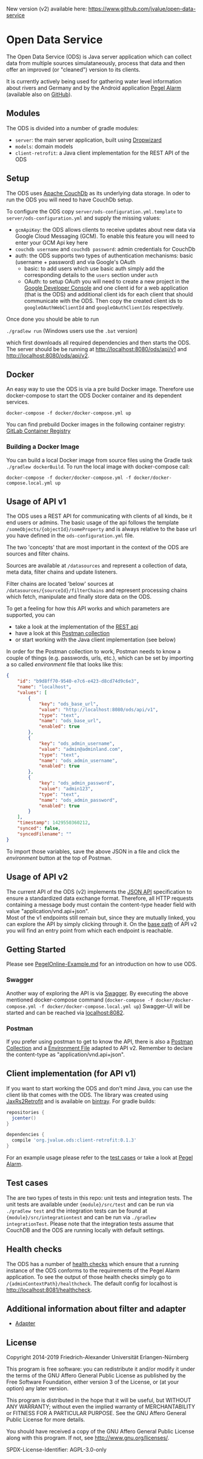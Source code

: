 New version (v2) available here: https://www.github.com/jvalue/open-data-service

# Open Data Service

The Open Data Service (ODS) is Java server application which can collect data from multiple sources simulataneously, process that data and then offer an improved (or "cleaned") version to its clients.

It is currently actively being used for gathering water level information about rivers and Germany and by the Android application [Pegel Alarm](http://pegelalarm.de) (available also on [GitHub](https://github.com/jvalue/hochwasser-app)).


## Modules

The ODS is divided into a number of gradle modules:

- `server`: the main server application, built using [Dropwizard](http://www.dropwizard.io/)
- `models`: domain models
- `client-retrofit`: a Java client implementation for the REST API of the ODS


## Setup

The ODS uses [Apache CouchDb](https://couchdb.apache.org/) as its underlying data storage. In oder to run the ODS you will need to have CouchDb setup.

To configure the ODS copy `server/ods-configuration.yml.template` to `server/ods-configuration.yml` and supply the missing values:

- `gcmApiKey`: the ODS allows clients to receive updates about new data via Google Cloud Messaging (GCM). To enable this feature you will need to enter your GCM Api key here
- `couchdb username` and `couchdb password`: admin credentials for CouchDb
- auth: the ODS supports two types of authentication mechanisms: basic (username + password) and via Google's OAuth
    - basic: to add users which use basic auth simply add the corresponding details to the `users` section under `auth`
    - OAuth: to setup OAuth you will need to create a new project in the [Google Developer Console](https://console.developers.google.com/) and one client id for a web application (that is the ODS) and additional client ids for each client that should communicate with the ODS. Then copy the created client ids to `googleOAuthWebClientId` and `googleOAuthClientIds` respectively.

Once done you should be able to run

`./gradlew run` (Windows users use the `.bat` version) 

which first downloads all required dependencies and then starts the ODS. The server should be be running at [http://localhost:8080/ods/api/v1](http://localhost:8080/ods/api/v1) and [http://localhost:8080/ods/api/v2](http://localhost:8080/ods/api/v2).

## Docker

An easy way to use the ODS is via a pre build Docker image.  Therefore use docker-compose to start the ODS Docker container and its dependent  services.

`docker-compose -f docker/docker-compose.yml up`

You can find prebuild Docker images in the following container registry: [GitLab Container Registry](https://gitlab.com/profoss/jvalue/open-data-service/container_registry)

### Building a Docker Image
You can build a local Docker image from source files using the Gradle task `./gradlew dockerBuild`.
To run the local image with docker-compose call:

`docker-compose -f docker/docker-compose.yml -f docker/docker-compose.local.yml up`


## Usage of API v1

The ODS uses a REST API for communicating with clients of all kinds, be it end users or admins. The basic usage of the api follows the template `/someObjects/{objectId}/someProperty` and is always relative to the base url you have defined in the `ods-configuration.yml` file.

The two 'concepts' that are most important in the context of the ODS are sources and filter chains. 

Sources are available at `/datasources` and represent a collection of data, meta data, filter chains and update listeners.

Filter chains are located 'below' sources at `/datasources/{sourceId}/filterChains` and represent processing chains which fetch, manipulate and finally store data on the ODS.

To get a feeling for how this API works and which parameters are supported, you can

- take a look at the implementation of the [REST api](https://github.com/jvalue/open-data-service/tree/master/server/src/main/java/org/jvalue/ods/rest)
- have a look at this [Postman collection](https://www.getpostman.com/collections/25d694d4ba21348c5530)
- or start working with the Java client implementation (see below)

In order for the Postman collection to work, Postman needs to know a couple of things (e.g. passwords, urls, etc.), which can be set by importing a so called _environment_ file that looks like this:

```json
{
	"id": "b9d8ff70-9540-e7c6-e423-d8cd74d9c6e3",
	"name": "localhost",
	"values": [
		{
			"key": "ods_base_url",
			"value": "http://localhost:8080/ods/api/v1",
			"type": "text",
			"name": "ods_base_url",
			"enabled": true
		},
		{
			"key": "ods_admin_username",
			"value": "admin@adminland.com",
			"type": "text",
			"name": "ods_admin_username",
			"enabled": true
		},
		{
			"key": "ods_admin_password",
			"value": "admin123",
			"type": "text",
			"name": "ods_admin_password",
			"enabled": true
		}
	],
	"timestamp": 1429550360212,
	"synced": false,
	"syncedFilename": ""
}
```
To import those variables, save the above JSON in a file and click the _environment_ button at the top of Postman.

## Usage of API v2

The current API of the ODS (v2) implements the [JSON API](https://jsonapi.org/) specification to ensure a standardized data exchange format. Therefore, all HTTP requests containing a message body must contain the content-type header field with value "application/vnd.api+json".    
Most of the v1 endpoints still remain but, since they are mutually linked, you can explore the API by simply clicking through it. On the [base path](http://localhost:8080/ods/api/v2) of API v2 you will find an entry point from which each endpoint is reachable.  

## Getting Started

Please see [PegelOnline-Example.md](./docs/configuration/PegelOnline-Example.md) for an introduction on how to use ODS.

### Swagger
Another way of exploring the API is via [Swagger](https://swagger.io/). By executing the above mentioned docker-compose command (`docker-compose -f docker/docker-compose.yml -f docker/docker-compose.local.yml up`) Swagger-UI will be started and can be reached via [localhost:8082](http://localhost:8082). 

### Postman
If you prefer using postman to get to know the API, there is also a [Postman Collection](https://www.getpostman.com/collections/53d098fd1c7bbba3ed93) and a [Environment File](http://s000.tinyupload.com/index.php?file_id=07946991616650479571) adapted to API v2. Remember to declare the content-type as "application/vnd.api+json".

## Client implementation (for API v1)

If you want to start working the ODS and don't mind Java, you can use the client lib that comes with the ODS. The library was created using [JaxRs2Retrofit](https://github.com/Maddoc42/JaxRs2Retrofit) and is available on [bintray](https://bintray.com/maddoc42/maven/ods/view). For gradle builds:

```groovy
repositories {
  jcenter()
}

dependencies {
  compile 'org.jvalue.ods:client-retrofit:0.1.3'
}
```

For an example usage please refer to the [test cases](https://github.com/jvalue/open-data-service/tree/master/client-retrofit/src/integrationtest/java/org/jvalue/ods/api) or take a look at [Pegel Alarm](https://github.com/jvalue/hochwasser-app).


## Test cases

The are two types of tests in this repo: unit tests and integration tests. The unit tests are available under `{module}/src/test` and can be run via `./gradlew test` and the integration tests can be found at `{module}/src/integrationtest` and can be run via `./gradlew integrationTest`. Please note that the integration tests assume that CouchDB and the ODS are running locally with default settings.


## Health checks

The ODS has a number of [health checks](https://dropwizard.github.io/dropwizard/getting-started.html#creating-a-health-check) which ensure that a running instance of the ODS conforms to the requirements of the Pegel Alarm application. To see the output of those health checks simply go to `/{adminContextPath}/healthcheck`. The default config for localhost is [http://localhost:8081/healthcheck](http://localhost:8081/healthcheck).


## Additional information about filter and adapter

- [Adapter](docs/adapter/Adapter.md)

## License
Copyright 2014-2019 Friedrich-Alexander Universität Erlangen-Nürnberg

This program is free software: you can redistribute it and/or modify
it under the terms of the GNU Affero General Public License as
published by the Free Software Foundation, either version 3 of the
License, or (at your option) any later version.

This program is distributed in the hope that it will be useful,
but WITHOUT ANY WARRANTY; without even the implied warranty of
MERCHANTABILITY or FITNESS FOR A PARTICULAR PURPOSE.  See the
GNU Affero General Public License for more details.

You should have received a copy of the GNU Affero General Public License
along with this program.  If not, see <http://www.gnu.org/licenses/>.

SPDX-License-Identifier: AGPL-3.0-only
